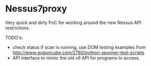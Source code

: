 # Nessus7proxy
Very quick and dirty PoC for working around the new Nessus API restrictions. 

TODO's: 
- check status if scan is running, use DOM testing examples from http://www.guguncube.com/2760/python-spynner-test-scripts
- API interface to mimic the old v6 API for programs to access.

